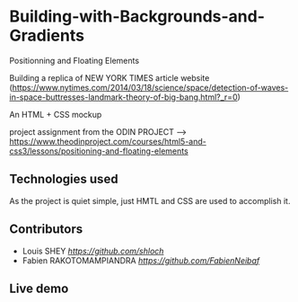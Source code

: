 # Building-with-Backgrounds-and-Gradients
Positionning and Floating Elements


Building a replica of NEW YORK TIMES article website (https://www.nytimes.com/2014/03/18/science/space/detection-of-waves-in-space-buttresses-landmark-theory-of-big-bang.html?_r=0) 

An HTML + CSS mockup

project assignment from the ODIN PROJECT --> https://www.theodinproject.com/courses/html5-and-css3/lessons/positioning-and-floating-elements

## Technologies used

As the project is quiet simple, just HMTL and CSS are used to accomplish it.

## Contributors

- Louis SHEY _https://github.com/shloch_
- Fabien RAKOTOMAMPIANDRA _https://github.com/FabienNeibaf_

## Live demo
